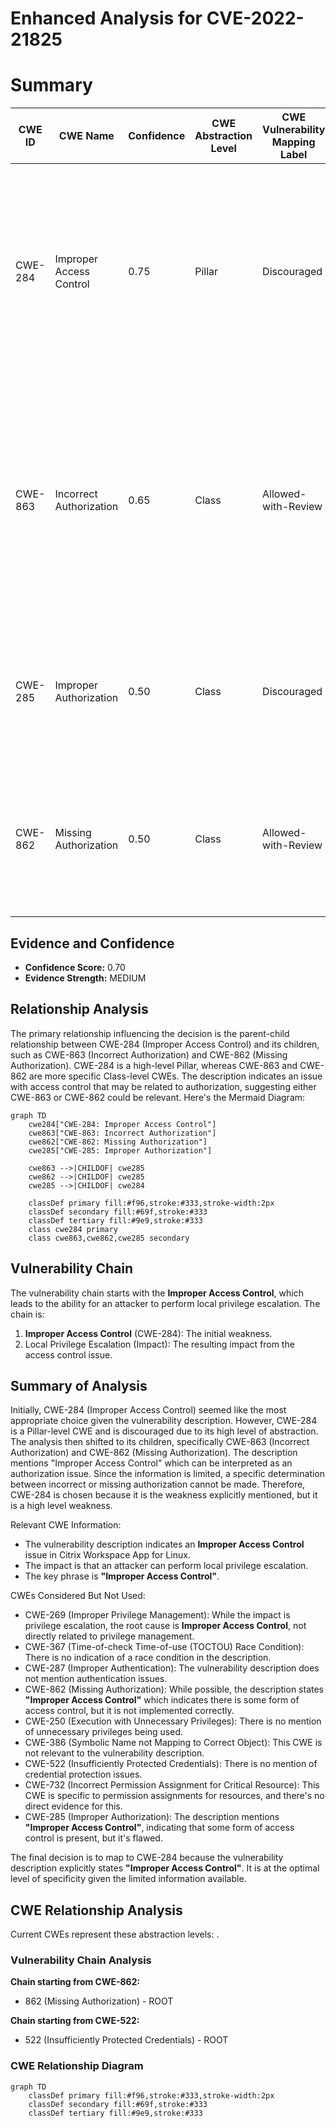 # Enhanced Analysis for CVE-2022-21825

# Summary
| CWE ID | CWE Name | Confidence | CWE Abstraction Level | CWE Vulnerability Mapping Label | CWE-Vulnerability Mapping Notes |
|---|---|---|---|---|---|
| CWE-284 | Improper Access Control | 0.75 | Pillar | Discouraged | The vulnerability description indicates an **Improper Access Control** issue, making this a candidate. However, it is a Pillar and discouraged, so we look for more specific options. |
| CWE-863 | Incorrect Authorization | 0.65 | Class | Allowed-with-Review | The vulnerability involves an **improper access control** in the Citrix Workspace App, potentially related to incorrect authorization checks. This is a more specific Class-level CWE than CWE-284. |
| CWE-285 | Improper Authorization | 0.50 | Class | Discouraged | This CWE represents a lack of or incorrect authorization check, which is a possible root cause, but it is a discouraged Class level. |
| CWE-862 | Missing Authorization | 0.50 | Class | Allowed-with-Review | This CWE is for missing authorization, where authorization is simply not performed. This isn't described in the vulnerability description. |

## Evidence and Confidence

*   **Confidence Score:** 0.70
*   **Evidence Strength:** MEDIUM

## Relationship Analysis
The primary relationship influencing the decision is the parent-child relationship between CWE-284 (Improper Access Control) and its children, such as CWE-863 (Incorrect Authorization) and CWE-862 (Missing Authorization). CWE-284 is a high-level Pillar, whereas CWE-863 and CWE-862 are more specific Class-level CWEs. The description indicates an issue with access control that may be related to authorization, suggesting either CWE-863 or CWE-862 could be relevant.
Here's the Mermaid Diagram:

```mermaid
graph TD
    cwe284["CWE-284: Improper Access Control"]
    cwe863["CWE-863: Incorrect Authorization"]
    cwe862["CWE-862: Missing Authorization"]
    cwe285["CWE-285: Improper Authorization"]

    cwe863 -->|CHILDOF| cwe285
    cwe862 -->|CHILDOF| cwe285
    cwe285 -->|CHILDOF| cwe284
    
    classDef primary fill:#f96,stroke:#333,stroke-width:2px
    classDef secondary fill:#69f,stroke:#333
    classDef tertiary fill:#9e9,stroke:#333
    class cwe284 primary
    class cwe863,cwe862,cwe285 secondary
```

## Vulnerability Chain
The vulnerability chain starts with the **Improper Access Control**, which leads to the ability for an attacker to perform local privilege escalation. The chain is:
1.  **Improper Access Control** (CWE-284): The initial weakness.
2.  Local Privilege Escalation (Impact): The resulting impact from the access control issue.

## Summary of Analysis
Initially, CWE-284 (Improper Access Control) seemed like the most appropriate choice given the vulnerability description. However, CWE-284 is a Pillar-level CWE and is discouraged due to its high level of abstraction. The analysis then shifted to its children, specifically CWE-863 (Incorrect Authorization) and CWE-862 (Missing Authorization). The description mentions "Improper Access Control" which can be interpreted as an authorization issue. Since the information is limited, a specific determination between incorrect or missing authorization cannot be made. Therefore, CWE-284 is chosen because it is the weakness explicitly mentioned, but it is a high level weakness.

Relevant CWE Information:
- The vulnerability description indicates an **Improper Access Control** issue in Citrix Workspace App for Linux.
- The impact is that an attacker can perform local privilege escalation.
- The key phrase is **"Improper Access Control"**.

CWEs Considered But Not Used:

*   CWE-269 (Improper Privilege Management): While the impact is privilege escalation, the root cause is **Improper Access Control**, not directly related to privilege management.
*   CWE-367 (Time-of-check Time-of-use (TOCTOU) Race Condition): There is no indication of a race condition in the description.
*   CWE-287 (Improper Authentication): The vulnerability description does not mention authentication issues.
*   CWE-862 (Missing Authorization): While possible, the description states **"Improper Access Control"** which indicates there is some form of access control, but it is not implemented correctly.
*   CWE-250 (Execution with Unnecessary Privileges): There is no mention of unnecessary privileges being used.
*   CWE-386 (Symbolic Name not Mapping to Correct Object): This CWE is not relevant to the vulnerability description.
*   CWE-522 (Insufficiently Protected Credentials): There is no mention of credential protection issues.
*   CWE-732 (Incorrect Permission Assignment for Critical Resource): This CWE is specific to permission assignments for resources, and there's no direct evidence for this.
*   CWE-285 (Improper Authorization): The description mentions **"Improper Access Control"**, indicating that some form of access control is present, but it's flawed.

The final decision is to map to CWE-284 because the vulnerability description explicitly states **"Improper Access Control"**. It is at the optimal level of specificity given the limited information available.


## CWE Relationship Analysis

Current CWEs represent these abstraction levels: .


### Vulnerability Chain Analysis

**Chain starting from CWE-862:**
- 862 (Missing Authorization) - ROOT


**Chain starting from CWE-522:**
- 522 (Insufficiently Protected Credentials) - ROOT



### CWE Relationship Diagram

```mermaid
graph TD
    classDef primary fill:#f96,stroke:#333,stroke-width:2px
    classDef secondary fill:#69f,stroke:#333
    classDef tertiary fill:#9e9,stroke:#333
```
